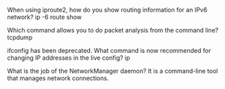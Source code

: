When using iproute2, how do you show routing information for an IPv6 network?
 ip -6 route show

Which command allows you to do packet analysis from the command line?
tcpdump


 ifconfig has been deprecated. What command is now recommended for changing IP addresses in the live config?
 ip

What is the job of the NetworkManager daemon?
It is a command-line tool that manages network connections.
